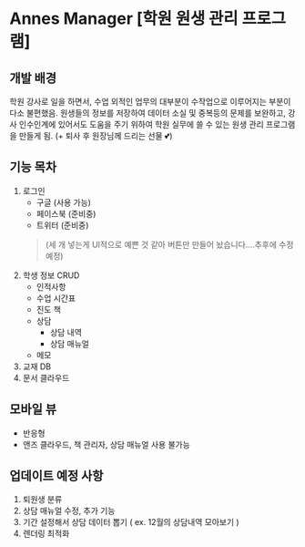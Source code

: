 # Annes Manager [학원 원생 관리 프로그램]
## 개발 배경
학원 강사로 일을 하면서, 수업 외적인 업무의 대부분이 수작업으로 이루어지는 부분이 다소 불편했음.
원생들의 정보를 저장하여 데이터 소실 및 중복등의 문제를 보완하고, 강사 인수인계에 있어서도 도움을 주기 위하여 학원 실무에 쓸 수 있는 원생 관리 프로그램을 만들게 됨.
(+ 퇴사 후 원장님께 드리는 선물 💕)
## 기능 목차
1. 로그인
    - 구글 (사용 가능)
    - 페이스북 (준비중)
    - 트위터 (준비중)
    > (세 개 넣는게 UI적으로 예쁜 것 같아  버튼만 만들어 놨습니다....추후에 수정 예정)
2. 학생 정보 CRUD
    - 인적사항
    - 수업 시간표
    - 진도 책
    - 상담
        - 상담 내역
        - 상담 매뉴얼
    - 메모
3. 교재 DB
4. 문서 클라우드

## 모바일 뷰
- 반응형
- 앤즈 클라우드, 책 관리자, 상담 매뉴얼 사용 불가능
## 업데이트 예정 사항
1. 퇴원생 분류
2. 상담 매뉴얼 수정, 추가 기능
3. 기간 설정해서 상담 데이터 뽑기 ( ex. 12월의 상담내역 모아보기 )
4. 렌더링 최적화